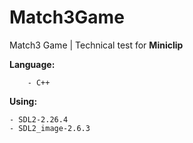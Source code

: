 # Match3Game

Match3 Game | Technical test for **Miniclip**

**Language:**

        - C++

**Using:**

	- SDL2-2.26.4
	- SDL2_image-2.6.3

